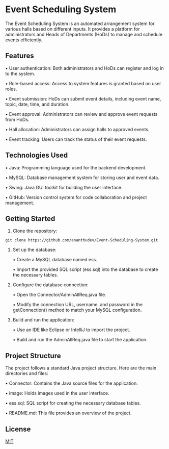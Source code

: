 # Event Scheduling System

The Event Scheduling System is an automated arrangement system for various halls based on different inputs. It provides a platform for administrators and Heads of Departments (HoDs) to manage and schedule events efficiently.

## Features

•	User authentication: Both administrators and HoDs can register and log in to the system.

•	Role-based access: Access to system features is granted based on user roles.

•	Event submission: HoDs can submit event details, including event name, topic, date, time, and duration.

•	Event approval: Administrators can review and approve event requests from HoDs.

•	Hall allocation: Administrators can assign halls to approved events.

•	Event tracking: Users can track the status of their event requests.



## Technologies Used

•	Java: Programming language used for the backend development.

•	MySQL: Database management system for storing user and event data.

•	Swing: Java GUI toolkit for building the user interface.

•	GitHub: Version control system for code collaboration and project management.





## Getting Started

1. Clone the repository:



```shell
git clone https://github.com/ananthudev/Event-Scheduling-System.git

```
1.	Set up the database:

    •	Create a MySQL database named ess.

    •	Import the provided SQL script (ess.sql) into the database to create the necessary tables.

2.	Configure the database connection:

    •	Open the Connector/AdminAllReq.java file.

    •	Modify the connection URL, username, and password in the getConnection() method to match your MySQL configuration.

3.	Build and run the application:

    •	Use an IDE like Eclipse or IntelliJ to import the project.

    •	Build and run the AdminAllReq.java file to start the application.



## Project Structure

The project follows a standard Java project structure. Here are the main directories and files:

•	Connector: Contains the Java source files for the application.

•	image: Holds images used in the user interface.

•	ess.sql: SQL script for creating the necessary database tables.

•	README.md: This file provides an overview of the project.



## License

[MIT](https://choosealicense.com/licenses/mit/)
